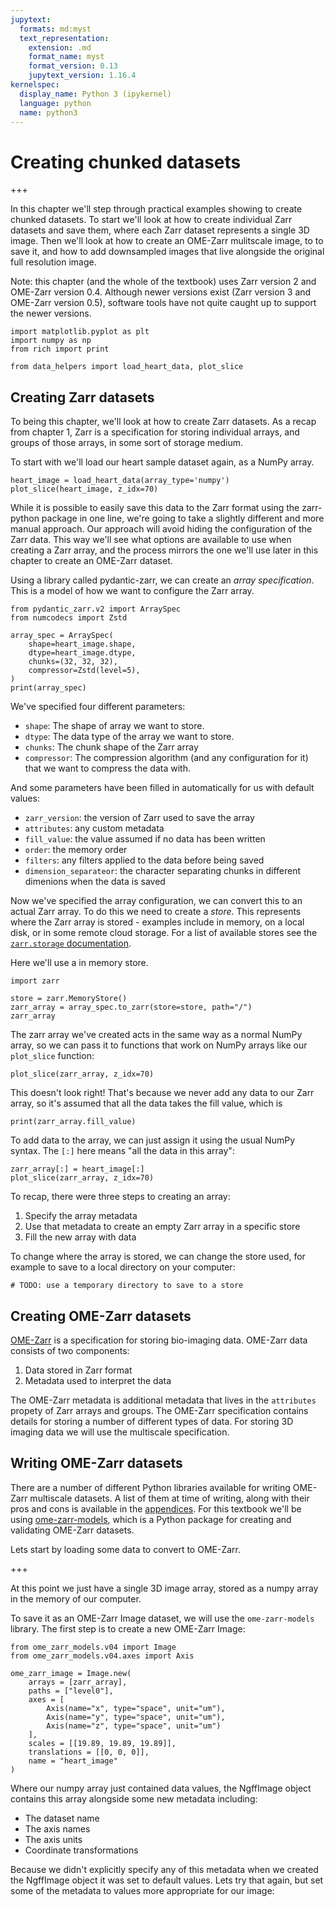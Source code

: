 ```yaml
---
jupytext:
  formats: md:myst
  text_representation:
    extension: .md
    format_name: myst
    format_version: 0.13
    jupytext_version: 1.16.4
kernelspec:
  display_name: Python 3 (ipykernel)
  language: python
  name: python3
---
```


# Creating chunked datasets

+++

In this chapter we'll step through practical examples showing to create chunked datasets.
To start we'll look at how to create individual Zarr datasets and save them, where each Zarr dataset represents a single 3D image.
Then we'll look at how to create an OME-Zarr mulitscale image, to to save it, and how to add downsampled images that live alongside the original full resolution image.

Note: this chapter (and the whole of the textbook) uses Zarr version 2 and OME-Zarr version 0.4. Although newer versions exist (Zarr version 3 and OME-Zarr version 0.5), software tools have not quite caught up to support the newer versions.

```{code-cell} ipython3
import matplotlib.pyplot as plt
import numpy as np
from rich import print

from data_helpers import load_heart_data, plot_slice
```

## Creating Zarr datasets

To being this chapter, we'll look at how to create Zarr datasets. As a recap from chapter 1, Zarr is a specification for storing individual arrays, and groups of those arrays, in some sort of storage medium.

To start with we'll load our heart sample dataset again, as a NumPy array.

```{code-cell} ipython3
heart_image = load_heart_data(array_type='numpy')
plot_slice(heart_image, z_idx=70)
```

While it is possible to easily save this data to the Zarr format using the zarr-python package in one line, we're going to take a slightly different and more manual approach. Our approach will avoid hiding the configuration of the Zarr data.
This way we'll see what options are available to use when creating a Zarr array, and the process mirrors the one we'll use later in this chapter to create an OME-Zarr dataset.

Using a library called pydantic-zarr, we can create an *array specification*.
This is a model of how we want to configure the Zarr array.

```{code-cell} ipython3
from pydantic_zarr.v2 import ArraySpec
from numcodecs import Zstd

array_spec = ArraySpec(
    shape=heart_image.shape,
    dtype=heart_image.dtype,
    chunks=(32, 32, 32),
    compressor=Zstd(level=5),
)
print(array_spec)
```

We've specified four different parameters:
- `shape`: The shape of array we want to store.
- `dtype`: The data type of the array we want to store.
- `chunks`: The chunk shape of the Zarr array
- `compressor`: The compression algorithm (and any configuration for it) that we want to compress the data with.

And some parameters have been filled in automatically for us with default values:

- `zarr_version`: the version of Zarr used to save the array
- `attributes`: any custom metadata
- `fill_value`: the value assumed if no data has been written
- `order`: the memory order
- `filters`: any filters applied to the data before being saved
- `dimension_separateor`: the character separating chunks in different dimenions when the data is saved

Now we've specified the array configuration, we can convert this to an actual Zarr array.
To do this we need to create a *store*.
This represents where the Zarr array is stored - examples include in memory, on a local disk, or in some remote cloud storage.
For a list of available stores see the [`zarr.storage` documentation](https://zarr.readthedocs.io/en/v2.18.5/api/storage.html).

Here we'll use a in memory store.

```{code-cell} ipython3
import zarr

store = zarr.MemoryStore()
zarr_array = array_spec.to_zarr(store=store, path="/")
zarr_array
```

The zarr array we've created acts in the same way as a normal NumPy array, so we can pass it to functions that work on NumPy arrays like our ``plot_slice`` function:

```{code-cell} ipython3
plot_slice(zarr_array, z_idx=70)
```

This doesn't look right! That's because we never add any data to our Zarr array, so it's assumed that all the data takes the fill value, which is

```{code-cell} ipython3
print(zarr_array.fill_value)
```

To add data to the array, we can just assign it using the usual NumPy syntax. The `[:]` here means "all the data in this array":

```{code-cell} ipython3
zarr_array[:] = heart_image[:]
plot_slice(zarr_array, z_idx=70)
```

To recap, there were three steps to creating an array:

1. Specify the array metadata
2. Use that metadata to create an empty Zarr array in a specific store
3. Fill the new array with data

To change where the array is stored, we can change the store used, for example to save to a local directory on your computer:

```{code-cell} ipython3
# TODO: use a temporary directory to save to a store
```

## Creating OME-Zarr datasets

[OME-Zarr](https://ngff.openmicroscopy.org/specifications/index.html) is a specification for storing bio-imaging data.
OME-Zarr data consists of two components:

1. Data stored in Zarr format
2. Metadata used to interpret the data

The OME-Zarr metadata is additional metadata that lives in the `attributes` propety of Zarr arrays and groups.
The OME-Zarr specification contains details for storing a number of different types of data.
For storing 3D imaging data we will use the multiscale specification.

## Writing OME-Zarr datasets

There are a number of different Python libraries available for writing OME-Zarr multiscale datasets.
A list of them at time of writing, along with their pros and cons is available in the [appendices](appendices.md).
For this textbook we'll be using [ome-zarr-models](https://ome-zarr-models-py.readthedocs.io), which is a Python package for creating and validating OME-Zarr datasets.

Lets start by loading some data to convert to OME-Zarr.

+++

At this point we just have a single 3D image array, stored as a numpy array in the memory of our computer.

To save it as an OME-Zarr Image dataset, we will use the `ome-zarr-models` library.
The first step is to create a new OME-Zarr Image:

```{code-cell} ipython3
from ome_zarr_models.v04 import Image
from ome_zarr_models.v04.axes import Axis

ome_zarr_image = Image.new(
    arrays = [zarr_array],
    paths = ["level0"],
    axes = [
        Axis(name="x", type="space", unit="um"),
        Axis(name="y", type="space", unit="um"),
        Axis(name="z", type="space", unit="um")
    ],
    scales = [[19.89, 19.89, 19.89]],
    translations = [[0, 0, 0]],
    name = "heart_image"
)
```

Where our numpy array just contained data values, the NgffImage object contains this array alongside some new metadata including:

- The dataset name
- The axis names
- The axis units
- Coordinate transformations

Because we didn't explicitly specify any of this metadata when we created the NgffImage object it was set to default values.
Lets try that again, but set some of the metadata to values more appropriate for our image:
